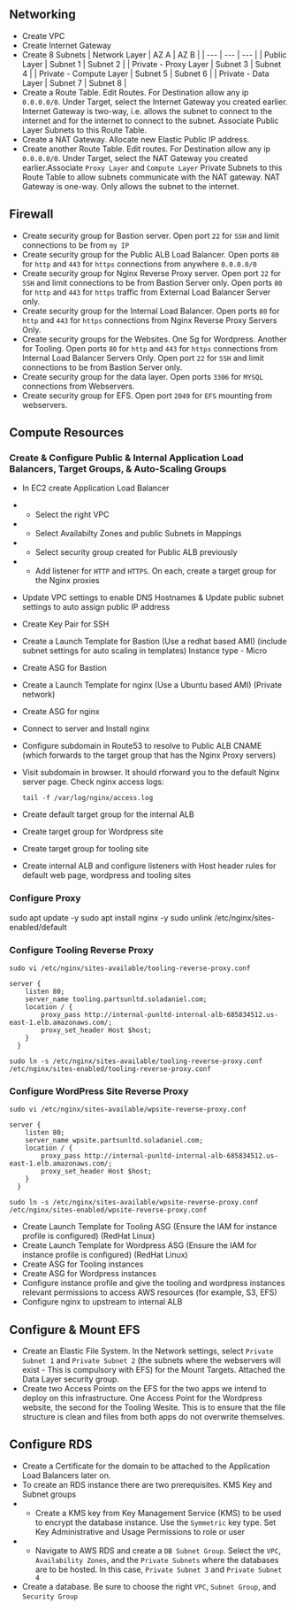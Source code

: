 
## Networking
- Create VPC
- Create Internet Gateway
- Create 8 Subnets
  | Network Layer |  AZ A | AZ B |
  | --- | --- | --- |
  | Public Layer | Subnet 1 | Subnet 2 |
  | Private - Proxy Layer | Subnet 3 | Subnet 4 |
  | Private - Compute Layer | Subnet 5 | Subnet 6 |
  | Private - Data Layer | Subnet 7 | Subnet 8 | 
- Create a Route Table. Edit Routes. For Destination allow any ip `0.0.0.0/0`. Under Target, select the Internet Gateway you created earlier. Internet Gateway is two-way, i.e. allows the subnet to connect to the internet and for the internet to connect to the subnet. Associate Public Layer Subnets to this Route Table.
- Create a NAT Gateway. Allocate new Elastic Public IP address.
- Create another Route Table. Edit routes. For Destination allow any ip `0.0.0.0/0`. Under Target, select the NAT Gateway you created earlier.Associate `Proxy Layer` and `Compute Layer` Private Subnets to this Route Table to allow subnets communicate with the NAT gateway. NAT Gateway is one-way. Only allows the subnet to the internet.


## Firewall
- Create security group for Bastion server. Open port `22` for `SSH` and limit connections to be from `my IP`
- Create security group for the Public ALB Load Balancer. Open ports `80` for `http` and `443` for `https` connections from anywhere `0.0.0.0/0`
- Create security group for Nginx Reverse Proxy server. Open port `22` for `SSH` and limit connections to be from Bastion Server only. Open ports `80` for `http` and `443` for `https` traffic from External Load Balancer Server only.
- Create security group for the Internal Load Balancer. Open ports `80` for `http` and `443` for `https` connections from Nginx Reverse Proxy Servers Only.
- Create security groups for the Websites. One Sg for Wordpress. Another for Tooling. Open ports `80` for `http` and `443` for `https` connections from Internal Load Balancer Servers Only. Open port `22` for `SSH` and limit connections to be from Bastion Server only.
- Create security group for the data layer. Open ports `3306` for `MYSQL` connections from Webservers. 
- Create security group for EFS. Open port `2049` for `EFS` mounting from webservers.



## Compute Resources
### Create & Configure Public & Internal Application Load Balancers, Target Groups, & Auto-Scaling Groups
- In EC2 create Application Load Balancer
- - Select the right VPC
- - Select Availabilty Zones and public Subnets in Mappings
- - Select security group created for Public ALB previously 
- - Add listener for `HTTP` and `HTTPS`. On each, create a target group for the Nginx proxies
- Update VPC settings to enable DNS Hostnames & Update public subnet settings to auto assign public IP address
- Create Key Pair for SSH
- Create a Launch Template for Bastion (Use a redhat based AMI) (include subnet settings for auto scaling in templates) Instance type - Micro
- Create ASG for Bastion
- Create a Launch Template for nginx (Use a Ubuntu based AMI) (Private network)
- Create ASG for nginx
- Connect to server and Install nginx
- Configure subdomain in Route53 to resolve to Public ALB CNAME (which forwards to the target group that has the Nginx Proxy servers)
- Visit subdomain in browser. It should rforward you to the default Nginx server page. Check nginx access logs:
  ```
  tail -f /var/log/nginx/access.log
  ```

- Create default target group for the internal ALB
- Create target group for Wordpress site
- Create target group for tooling site
- Create internal ALB and configure listeners with Host header rules for default web page, wordpress and tooling sites


### Configure Proxy

sudo apt update -y 
sudo apt install nginx -y
sudo unlink /etc/nginx/sites-enabled/default

### Configure Tooling Reverse Proxy

```
sudo vi /etc/nginx/sites-available/tooling-reverse-proxy.conf
```

```
server {
    listen 80;
    server_name tooling.partsunltd.soladaniel.com;
    location / {
        proxy_pass http://internal-punltd-internal-alb-685834512.us-east-1.elb.amazonaws.com/;
        proxy_set_header Host $host;
    }
  }
```

```
sudo ln -s /etc/nginx/sites-available/tooling-reverse-proxy.conf /etc/nginx/sites-enabled/tooling-reverse-proxy.conf
```

### Configure WordPress Site Reverse Proxy

```
sudo vi /etc/nginx/sites-available/wpsite-reverse-proxy.conf
```

```
server {
    listen 80;
    server_name wpsite.partsunltd.soladaniel.com;
    location / {
        proxy_pass http://internal-punltd-internal-alb-685834512.us-east-1.elb.amazonaws.com/;
        proxy_set_header Host $host;
    }
  }
```

```
sudo ln -s /etc/nginx/sites-available/wpsite-reverse-proxy.conf /etc/nginx/sites-enabled/wpsite-reverse-proxy.conf
```


- Create Launch Template for Tooling ASG (Ensure the IAM for instance profile is configured) (RedHat Linux)
- Create Launch Template for Wordpress ASG (Ensure the IAM for instance profile is configured)  (RedHat Linux)
- Create ASG for Tooling instances
- Create ASG for Wordpress instances
- Configure instance profile and give the tooling and wordpress instances relevant permissions to access AWS resources (for example, S3, EFS)
- Configure nginx to upstream to internal ALB


## Configure & Mount EFS
- Create an Elastic File System. In the Network settings, select `Private Subnet 1` and `Private Subnet 2` (the subnets where the webservers will exist - This is compulsory with EFS) for the Mount Targets. Attached the Data Layer security group.
- Create two Access Points on the EFS for the two apps we intend to deploy on this infrastructure. One Access Point for the Wordpress website, the second for the Tooling Wesite. This is to ensure that the file structure is clean and files from both apps do not overwrite themselves.

## Configure RDS
- Create a Certificate for the domain to be attached to the Application Load Balancers later on.
- To create an RDS instance there are two prerequisites. KMS Key and Subnet groups
- - Create a KMS key from Key Management Service (KMS) to be used to encrypt the database instance. Use the `Symmetric` key type. Set Key Administrative and Usage Permissions to role or user
- - Navigate to AWS RDS and create a `DB Subnet Group`. Select the `VPC`, `Availability Zones`, and the `Private Subnets` where the databases are to be hosted. In this case, `Private Subnet 3` and `Private Subnet 4`
- Create a database. Be sure to choose the right `VPC`, `Subnet Group`, and `Security Group`

